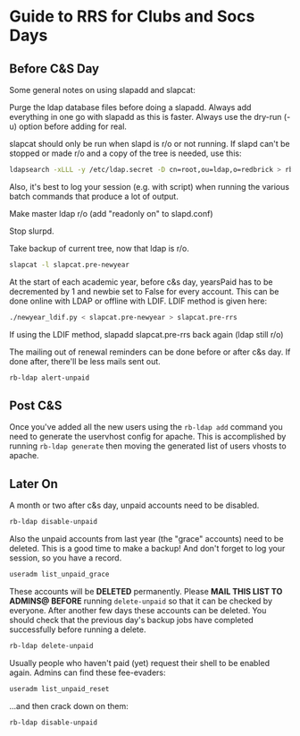 # Guide to RRS for Clubs and Socs Days

## Before C&S Day

Some general notes on using slapadd and slapcat:

Purge the ldap database files before doing a slapadd. Always add everything in
one go with slapadd as this is faster. Always use the dry-run (-u) option before
adding for real.

slapcat should only be run when slapd is r/o or not running. If slapd can't be
stopped or made r/o and a copy of the tree is needed, use this:

```bash
ldapsearch -xLLL -y /etc/ldap.secret -D cn=root,ou=ldap,o=redbrick > rb.ldif
```

Also, it's best to log your session (e.g. with script) when running the various
batch commands that produce a lot of output.

Make master ldap r/o (add "readonly on" to slapd.conf)

Stop slurpd.

Take backup of current tree, now that ldap is r/o.

```bash
slapcat -l slapcat.pre-newyear
```

At the start of each academic year, before c&s day, yearsPaid has to be
decremented by 1 and newbie set to False for every account. This can be done
online with LDAP or offline with LDIF. LDIF method is given here:

```bash
./newyear_ldif.py < slapcat.pre-newyear > slapcat.pre-rrs
```

If using the LDIF method, slapadd slapcat.pre-rrs back again (ldap still r/o)

The mailing out of renewal reminders can be done before or after c&s day. If
done after, there'll be less mails sent out.

```bash
rb-ldap alert-unpaid
```

## Post C&S

Once you've added all the new users using the `rb-ldap add` command you need to
generate the uservhost config for apache. This is accomplished by running
`rb-ldap generate` then moving the generated list of users vhosts to apache.

## Later On

A month or two after c&s day, unpaid accounts need to be disabled.

```bash
rb-ldap disable-unpaid
```

Also the unpaid accounts from last year (the "grace" accounts) need to be
deleted. This is a good time to make a backup! And don't forget to log your
session, so you have a record.

```bash
useradm list_unpaid_grace
```

These accounts will be **DELETED** permanently. Please **MAIL THIS LIST TO
ADMINS@ BEFORE** running `delete-unpaid` so that it can be checked by everyone.
After another few days these accounts can be deleted. You should check that the
previous day's backup jobs have completed successfully before running a delete.

```bash
rb-ldap delete-unpaid
```

Usually people who haven't paid (yet) request their shell to be enabled again.
Admins can find these fee-evaders:

```bash
useradm list_unpaid_reset
```

...and then crack down on them:

```bash
rb-ldap disable-unpaid
```
